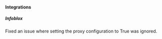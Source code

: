 
#### Integrations
##### Infoblox
Fixed an issue where setting the proxy configuration to True was ignored.
